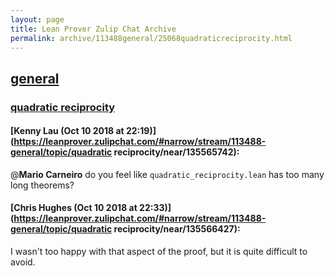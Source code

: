 ```yaml
---
layout: page
title: Lean Prover Zulip Chat Archive 
permalink: archive/113488general/25068quadraticreciprocity.html
---
```


## [general](index.html)
### [quadratic reciprocity](25068quadraticreciprocity.html)

#### [Kenny Lau (Oct 10 2018 at 22:19)](https://leanprover.zulipchat.com/#narrow/stream/113488-general/topic/quadratic reciprocity/near/135565742):
@**Mario Carneiro** do you feel like `quadratic_reciprocity.lean` has too many long theorems?

#### [Chris Hughes (Oct 10 2018 at 22:33)](https://leanprover.zulipchat.com/#narrow/stream/113488-general/topic/quadratic reciprocity/near/135566427):
I wasn't too happy with that aspect of the proof, but it is quite difficult to avoid.

